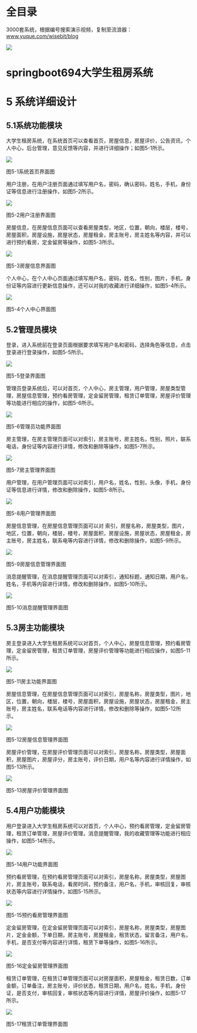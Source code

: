 # 全目录

3000套系统，根据编号搜索演示视频，复制至流浪器：www.yuque.com/wisebit/blog


![](https://bitwise.oss-cn-heyuan.aliyuncs.com/2024/11/06/qq_wechat.png)
# springboot694大学生租房系统
# 5 系统详细设计
## 5.1系统功能模块
大学生租房系统，在系统首页可以查看首页，房屋信息，房屋评价，公告资讯，个人中心，后台管理，意见反馈等内容，并进行详细操作；如图5-1所示。

![](/md/blog.011.png)

图5-1系统首页界面图

用户注册，在用户注册页面通过填写用户名，密码，确认密码，姓名，手机，身份证等信息进行注册操作，如图5-2所示。

![](/md/blog.012.png)

图5-2用户注册界面图

房屋信息，在房屋信息页面可以查看房屋类型，地区，位置，朝向，楼层，楼号，房屋面积，房屋设施，房屋状态，房屋租金，房主账号，房主姓名等内容，并可以进行预约看房，定金留房等操作，如图5-3所示。

![](/md/blog.013.png)

图5-3房屋信息界面图

个人中心，在个人中心页面通过填写用户名，密码，姓名，性别，图片，手机，身份证等内容进行更新信息操作，还可以对我的收藏进行详细操作，如图5-4所示。

![](/md/blog.014.png)

图5-4个人中心界面图

## 5.2管理员模块
登录，进入系统前在登录页面根据要求填写用户名和密码，选择角色等信息，点击登录进行登录操作，如图5-5所示。

![](/md/blog.015.png)

图5-5登录界面图

管理员登录系统后，可以对首页，个人中心，房主管理，用户管理，房屋类型管理，房屋信息管理，预约看房管理，定金留房管理，租赁订单管理，房屋评价管理等功能进行相应的操作，如图5-6所示。

![](/md/blog.016.png)

图5-6管理员功能界面图

房主管理，在房主管理页面可以对索引，房主账号，房主姓名，性别，照片，联系电话，身份证等内容进行详情，修改和删除等操作，如图5-7所示。

![](/md/blog.017.png)

图5-7房主管理界面图

用户管理，在用户管理页面可以对索引，用户名，姓名，性别，头像，手机，身份证等信息进行详情，修改和删除操作，如图5-8所示。

![](/md/blog.018.png)

图5-8用户管理界面图

房屋信息管理，在房屋信息管理页面可以对 索引，房屋名称，房屋类型，图片，地区，位置，朝向，楼层，楼号，房屋面积，房屋设施，房屋状态，房屋租金，房主账号，房主姓名，联系电等内容进行详情，修改和删除操作，如图5-9所示。

![](/md/blog.019.png)

图5-9房屋信息管理界面图

消息提醒管理，在消息提醒管理页面可以对索引，通知标题，通知日期，用户名，姓名，手机等内容进行详情，修改和删除操作，如图5-10所示。

![](/md/blog.020.png)

图5-10消息提醒管理界面图

## 5.3房主功能模块
房主登录进入大学生租房系统可以对首页，个人中心，房屋信息管理，预约看房管理，定金留房管理，租赁订单管理，房屋评价管理等功能进行相应操作，如图5-11所示。

![](/md/blog.021.png)

图5-11房主功能界面图

房屋信息管理，在房屋信息管理页面可以对索引，房屋名称，房屋类型，图片，地区，位置，朝向，楼层，楼号，房屋面积，房屋设施，房屋状态，房屋租金，房主账号，房主姓名，联系电话等内容进行详情，修改和删除等操作，如图5-12所示。

![](/md/blog.022.png)

图5-12房屋信息管理界面图

房屋评价管理，在房屋评价管理页面可以对索引，房屋名称，房屋类型，房屋面积，房屋图片，房屋评分，房主账号，评价日期，用户名等内容进行详情操作，如图5-13所示。

![](/md/blog.023.png)

图5-13房屋评价管理界面图
## 5.4用户功能模块
用户登录进入大学生租房系统可以对首页，个人中心，预约看房管理，定金留房管理，租赁订单管理，房屋评价管理，消息提醒管理，我的收藏管理等功能进行相应操作，如图5-14所示。

![](/md/blog.024.png)

图5-14用户功能界面图

预约看房管理，在预约看房管理页面可以对索引，房屋名称，房屋类型，房屋图片，房主账号，联系电话，看房时间，预约备注，用户名，手机，审核回复，审核状态等内容进行详情操作，如图5-15所示。

![](/md/blog.025.png)

图5-15预约看房管理界面图

定金留房管理，在定金留房管理页面可以对索引，房屋名称，房屋类型，房屋图片，定金金额，下单日期，房主账号，房屋租金，租赁状态，留言备注，用户名，手机，是否支付等内容进行详情，租赁下单等操作，如图5-16所示。

![](/md/blog.026.png)

图5-16定金留房管理界面图

租赁订单管理，在租赁订单管理页面可以对房屋面积，房屋租金，租赁日数，订单金额，订单备注，房主账号，评价状态，租赁日期，用户名，姓名，手机，身份证，是否支付，审核回复，审核状态等内容进行详情，房屋评价操作，如图5-17所示。

![](/md/blog.027.png)

图5-17租赁订单管理界面图
